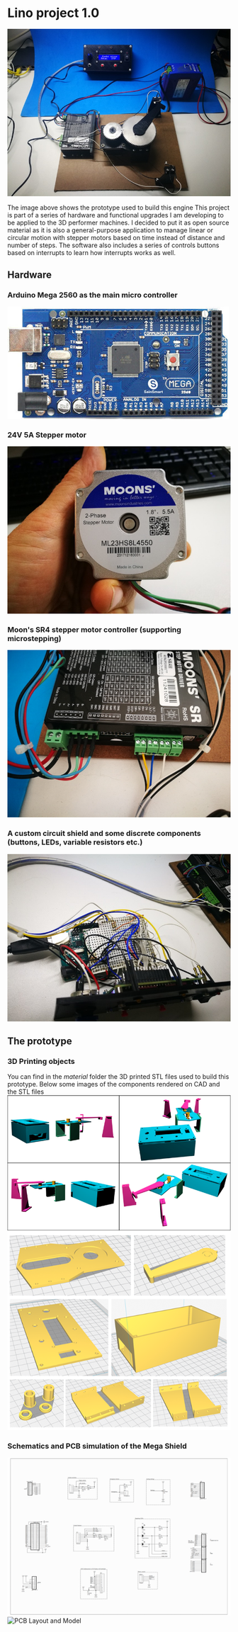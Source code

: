 # Lino project 1.0
![Prototype assembled](https://raw.githubusercontent.com/alicemirror/Lino/master/Images/IMG_20180102_002056.jpg)

The image above shows the prototype used to build this engine
This project is part of a series of hardware and functional upgrades I am developing to be applied to the 3D performer machines. I decided to put it as open source material as it is also a general-purpose application to manage linear or circular motion with stepper motors based on time instead of distance and number of steps.
The software also includes a series of controls buttons based on interrupts to learn how interrupts works as well.

## Hardware
### Arduino Mega 2560 as the main micro controller
![Arduino Mega 2560](https://raw.githubusercontent.com/alicemirror/Lino/master/Images/arduino-mega-2560-500x500.jpg)
### 24V 5A Stepper motor
![Moon's Stepper Motor](https://raw.githubusercontent.com/alicemirror/Lino/master/Images/IMG_20171226_131208.jpg)
### Moon's SR4 stepper motor controller (supporting microstepping)
![Moon's Motor Controller](https://raw.githubusercontent.com/alicemirror/Lino/master/Images/IMG_20180102_110302.jpg)
### A custom circuit shield and some discrete components (buttons, LEDs, variable resistors etc.)
![Prototype Mega Shield](https://raw.githubusercontent.com/alicemirror/Lino/master/Images/IMG_20171228_202053.jpg)

## The prototype
### 3D Printing objects
You can find in the *material* folder the 3D printed STL files used to build this prototype. Below some images of the components rendered on CAD and the STL files
![3D Rendering of the printable material](https://raw.githubusercontent.com/alicemirror/Lino/master/Images/LinoRendering.png)
![STL Files Simulation](https://raw.githubusercontent.com/alicemirror/Lino/master/Images/STL-Files.png)

### Schematics and PCB simulation of the Mega Shield
![Circuit Schematics](https://raw.githubusercontent.com/alicemirror/Lino/master/Images/Schematics.png)
![PCB Layout and Model](https://raw.githubusercontent.com/alicemirror/Lino/master/Imges/PCB-Layout.png)
